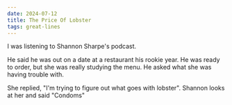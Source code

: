 ```yaml
---
date: 2024-07-12
title: The Price Of Lobster
tags: great-lines
---
```


I was listening to Shannon Sharpe's podcast. 

He said he was out on a date at a restaurant his rookie year. He was ready to order, but she was really studying the menu. He asked what she was having trouble with. 

She replied, "I'm trying to figure out what goes with lobster". Shannon looks at her and said "Condoms"
